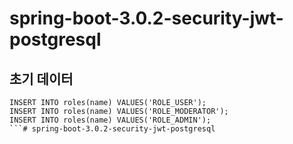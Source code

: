 # spring-boot-3.0.2-security-jwt-postgresql

## 초기 데이터
```
INSERT INTO roles(name) VALUES('ROLE_USER');
INSERT INTO roles(name) VALUES('ROLE_MODERATOR');
INSERT INTO roles(name) VALUES('ROLE_ADMIN');
```# spring-boot-3.0.2-security-jwt-postgresql
